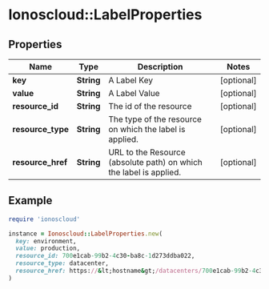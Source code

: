 # Ionoscloud::LabelProperties

## Properties

| Name | Type | Description | Notes |
| ---- | ---- | ----------- | ----- |
| **key** | **String** | A Label Key | [optional] |
| **value** | **String** | A Label Value | [optional] |
| **resource_id** | **String** | The id of the resource | [optional] |
| **resource_type** | **String** | The type of the resource on which the label is applied. | [optional] |
| **resource_href** | **String** | URL to the Resource (absolute path) on which the label is applied. | [optional] |

## Example

```ruby
require 'ionoscloud'

instance = Ionoscloud::LabelProperties.new(
  key: environment,
  value: production,
  resource_id: 700e1cab-99b2-4c30-ba8c-1d273ddba022,
  resource_type: datacenter,
  resource_href: https://&lt;hostname&gt;/datacenters/700e1cab-99b2-4c30-ba8c-1d273ddba022
)
```

